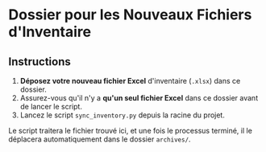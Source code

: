 # Dossier pour les Nouveaux Fichiers d'Inventaire

## Instructions

1.  **Déposez votre nouveau fichier Excel** d'inventaire (`.xlsx`) dans ce dossier.
2.  Assurez-vous qu'il n'y a **qu'un seul fichier Excel** dans ce dossier avant de lancer le script.
3.  Lancez le script `sync_inventory.py` depuis la racine du projet.

Le script traitera le fichier trouvé ici, et une fois le processus terminé, il le déplacera automatiquement dans le dossier `archives/`.
